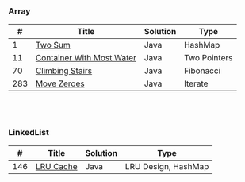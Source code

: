 ### Array
| # | Title | Solution | Type |
|---| ----- | -------- | ---- |
| 1 | [Two Sum](https://github.com/HackBL/Leetcode/blob/main/Array/1.%20Two%20Sum) | Java | HashMap |
| 11 | [Container With Most Water](https://github.com/HackBL/Leetcode/tree/main/Array/11.%20Container%20With%20Most%20Water) | Java | Two Pointers |
| 70 | [Climbing Stairs](https://github.com/HackBL/Leetcode/tree/main/Array/70.%20Climbing%20Stairs) | Java | Fibonacci |
| 283 | [Move Zeroes](https://github.com/HackBL/Leetcode/tree/main/Array/283.%20Move%20Zeros) | Java | Iterate |

<br /><br />
### LinkedList
| # | Title | Solution | Type |
|---| ----- | -------- | ---- |
| 146 | [LRU Cache](https://github.com/HackBL/Leetcode/tree/main/HashMap%20%26%20LinkedList/146.%20LRU%20cache) | Java | LRU Design, HashMap |

